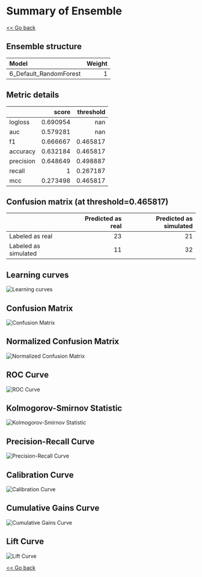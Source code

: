 # Summary of Ensemble

[<< Go back](../README.md)


## Ensemble structure
| Model                  |   Weight |
|:-----------------------|---------:|
| 6_Default_RandomForest |        1 |

## Metric details
|           |    score |   threshold |
|:----------|---------:|------------:|
| logloss   | 0.690954 |  nan        |
| auc       | 0.579281 |  nan        |
| f1        | 0.666667 |    0.465817 |
| accuracy  | 0.632184 |    0.465817 |
| precision | 0.648649 |    0.498887 |
| recall    | 1        |    0.267187 |
| mcc       | 0.273498 |    0.465817 |


## Confusion matrix (at threshold=0.465817)
|                      |   Predicted as real |   Predicted as simulated |
|:---------------------|--------------------:|-------------------------:|
| Labeled as real      |                  23 |                       21 |
| Labeled as simulated |                  11 |                       32 |

## Learning curves
![Learning curves](learning_curves.png)
## Confusion Matrix

![Confusion Matrix](confusion_matrix.png)


## Normalized Confusion Matrix

![Normalized Confusion Matrix](confusion_matrix_normalized.png)


## ROC Curve

![ROC Curve](roc_curve.png)


## Kolmogorov-Smirnov Statistic

![Kolmogorov-Smirnov Statistic](ks_statistic.png)


## Precision-Recall Curve

![Precision-Recall Curve](precision_recall_curve.png)


## Calibration Curve

![Calibration Curve](calibration_curve_curve.png)


## Cumulative Gains Curve

![Cumulative Gains Curve](cumulative_gains_curve.png)


## Lift Curve

![Lift Curve](lift_curve.png)



[<< Go back](../README.md)
